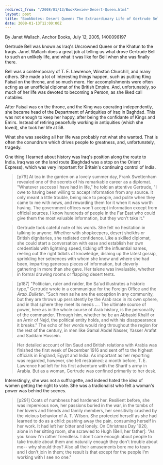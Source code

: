 ```yaml
---
redirect_from: "/2008/01/13/BookReview-Desert-Queen.html"
layout: post
title: "BookNotes: Desert Queen: The Extraordinary Life of Gertrude Bell: Adventurer, Adviser to Kings, Ally of Lawrence of Arabia"
date: 2008-01-13T12:00:00Z
---
```

By Janet Wallach, Anchor Books, July 12, 2005, 1400096197

Gertrude Bell was known as Iraq's Uncrowned Queen or the Khatun to the
Iraqis.  Janet Wallach does a great job at telling us what drove
Gertrude Bell to such an unlikely life, and what it was like for Bell
when she was finally there.

Bell was a contemporary of T. E. Lawrence, Winston Churchill, and many
others.  She made a lot of interesting things happen, such as putting
King Faisal on the throne, and so much more.  Her accomplishments were
often acting as an unofficial diplomat of the British Empire.  And,
unfortunately, so much of her life was devoted to becoming a Person,
as she liked call notables.

After Faisal was on the throne, and the King was operating
independently, she became head of the Department of Antiquities of
Iraq in Baghdad.  This was not enough to keep her happy, after being
the confidante of Kings and Emirs.  Instead of retiring peacefully
working in antiquities (which she loved), she took her life at 58.

What she was seeking all her life was probably not what she wanted.
That is often the conundrum which drives people to greatness, and,
unfortunately, tragedy.

One thing I learned about history was Iraq's position along the route
to India.  Iraq was on the land route (Baghdad was a stop on the
Orient Express), which was very important for Britain's continuing
control of India.


> [p79] At tea in the garden on a lovely summer day, Frank Swettenham
> revealed one of the secrets of his remarkable career as a
> diplomat. "Whatever success I have had in life," he told an attentive
> Gertrude, "I owe to having been willing to accept information from any
> source. It only meant a little trouble, being nice to people, and
> polite when they came to me with news, and rewarding them for it when
> it was worth having. The government offices won't accept information
> except from official sources. I know hundreds of people in the Far
> East who could give them the most valuable information, but they won't
> take it."  



> Gertrude took cateful note of his words. She felt no hesitation in
> talking to anyone. Whether with shopkeepers, desert sheikhs or British
> dignitaries, she radiated confidence. Like a skilled diplomat, she
> could start a conversation with ease and establish her own credentials
> with lightning speed, ticking off the influential names, reeling out
> the right tidbits of knowledge, dishing up the latest gossip,
> sprinkling her setnences with whom she knew and where she had been,
> imparting generous pieces of information, but cleverly gathering in
> more than she gave. Her talene was invaluable, whether in formal
> drawing rooms or flapping desert tents.



> [p187] "Politician, ruler and raider, Ibn Sa'ud illustrates a historic type,"
> Gertrude wrote in a communique for the Foreign Office and the
> _Arab_Bulletin_. "Such men as he are the exception in any community, but they
> are thrown up persistently by the Arab race in its own sphere, and in
> that sphere they meet its needs .... The ultimate source of power,
> here as in the whole course of Arab history, is the personality of the
> commander. Through him, whether he be an Abbasid Khalif or an Arnir of
> Nejd, the political entity holds, and with his disappearance it
> breaks." The echo of her words would ring throughout the region for
> the rest of the century, in men like Gamal Abdel Nasser, Yasser Arafat
> and Saddam Hussein.  



> Her detailed account of Ibn Saud and British relations with Arabia was
> finished the first week of December 1916 and sent off to the highest
> officials in England, Egypt and India. As important as her reporting
> was regarded, however, she felt restrained; a month before,
> T. E. Lawrence had left for his first adventure with the Sharif s army
> in Arabia. But as a woman, Gertrude was confined primarily to her
> desk.


 Interestingly, she was not a suffragette, and indeed hated the
idea of women getting the right to vote.  She was a tradionalist who
felt a woman's power was behind the scenes.


> [p291] Coats of numbness had hardened her. Resilient before, she was
> impervious now, her passions buried in the war, in the tombs of her
> lovers and friends and family members, her sensitivity crushed by the
> vicious behavior of A. T. Wilson. She protected herself as she had
> learned to do as a child: pushing away the pain, consuming herself in
> her work. It had left her bitter and lonely. On Christmas Day 1920,
> alone in her sitting room, she scrawled to Hugh [Bell, her father]:
> "As you know I'm rather friendless. I don't care enough about people
> to take trouble about them and naturally enough they don't trouble
> about me-- why should they? Also all their amusements bore me to tears
> and I don't join in them; the result is that except for the people
> I'm working with I see no one."
> 



